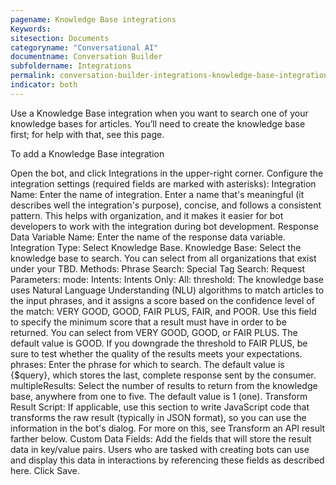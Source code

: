 ```yaml
---
pagename: Knowledge Base integrations
Keywords:
sitesection: Documents
categoryname: "Conversational AI"
documentname: Conversation Builder
subfoldername: Integrations
permalink: conversation-builder-integrations-knowledge-base-integrations.html
indicator: both
---
```


Use a Knowledge Base integration when you want to search one of your knowledge bases for articles. You’ll need to create the knowledge base first; for help with that, see this page.

To add a Knowledge Base integration

Open the bot, and click Integrations in the upper-right corner.
Configure the integration settings (required fields are marked with asterisks):
Integration Name: Enter the name of integration. Enter a name that's meaningful (it describes well the integration's purpose), concise, and follows a consistent pattern. This helps with organization, and it makes it easier for bot developers to work with the integration during bot development.
Response Data Variable Name: Enter the name of the response data variable.
Integration Type: Select Knowledge Base.
Knowledge Base: Select the knowledge base to search. You can select from all organizations that exist under your TBD.
Methods:
Phrase Search: 
Special Tag Search:
Request Parameters:
mode: 
Intents: 
Intents Only: 
All: 
threshold: The knowledge base uses Natural Language Understanding (NLU) algorithms to match articles to the input phrases, and it assigns a score based on the confidence level of the match: VERY GOOD, GOOD, FAIR PLUS, FAIR, and POOR. Use this field to specify the minimum score that a result must have in order to be returned. You can select from VERY GOOD, GOOD, or FAIR PLUS. The default value is GOOD. If you downgrade the threshold to FAIR PLUS, be sure to test whether the quality of the results meets your expectations.
phrases:   Enter the phrase for which to search. The default value is {$query}, which stores the last, complete response sent by the consumer.
multipleResults: Select the number of results to return from the knowledge base, anywhere from one to five. The default value is 1 (one).
Transform Result Script: If applicable, use this section to write JavaScript code that transforms the raw result (typically in JSON format), so you can use the information in the bot's dialog. For more on this, see Transform an API result farther below.
Custom Data Fields: Add the fields that will store the result data in key/value pairs. Users who are tasked with creating bots can use and display this data in interactions by referencing these fields as described here.
Click Save.